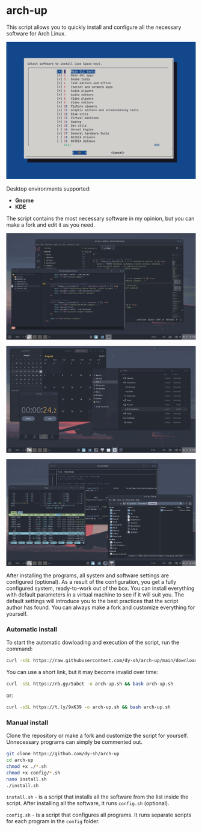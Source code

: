 # arch-up

This script allows you to quickly install and configure all the necessary software for Arch Linux.

![](screens/screen1.jpg)

Desktop environments supported:
- **Gnome**
- **KDE**

The script contains the most necessary software in my opinion,  but you can make a fork and edit it as you need.

![](screens/screen2.jpg)

![](screens/screen3.jpg)

![](screens/screen4.jpg)


After installing the programs, all system and software settings are configured (optional). As a result of the configuration, you get a fully configured system, ready-to-work out of the box. You can install everything with default parameters in a virtual machine to see if it will suit you. The default settings will introduce you to the best practices that the script author has found. You can always make a fork and customize everything for yourself.

### Automatic install

To start the automatic dowloading and execution of the script, run the command:

```bash
curl -sSL https://raw.githubusercontent.com/dy-sh/arch-up/main/download.sh -o arch-up.sh && bash arch-up.sh 
```

You can use a short link, but it may become invalid over time:

```bash
curl -sSL https://rb.gy/5abct -o arch-up.sh && bash arch-up.sh 
```
or:

```bash
curl -sSL https://t.ly/9xK39 -o arch-up.sh && bash arch-up.sh 
```


### Manual install

Clone the repository or make a fork and customize the script for yourself. Unnecessary programs can simply be commented out.

```bash
git clone https://github.com/dy-sh/arch-up
cd arch-up
chmod +x ./*.sh
chmod +x config/*.sh
nano install.sh
./install.sh
```

`install.sh` - is a script that installs all the software from the list inside the script. After installing all the software, it runs `config.sh` (optional).

`config.sh` - is a script that configures all programs. It runs separate scripts for each program in the `config` folder.


